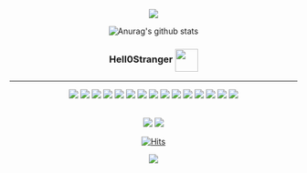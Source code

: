 
<p align="center">
<img src="https://capsule-render.vercel.app/api?&type=waving&color=timeAuto&height=180&section=header&text=Bitda's%20Hub&fontSize=50&animation=fadeIn&fontAlignY=45" />
  </p>


<div>

<div align="center">
  
![Anurag's github stats](https://github-readme-stats.vercel.app/api?username=Hell0Stranger&show_icons=true&theme=vue)


  
  ### Hell0Stranger  <img src="https://media.giphy.com/media/WUlplcMpOCEmTGBtBW/giphy.gif" width="40" align="center">
  
  ---
  

<img src="https://img.shields.io/badge/HTML5-E34F26?style=flat-square&logo=HTML5&logoColor=white"/>
<img src="https://img.shields.io/badge/css3-1572B6?style=flat-square&logo=css3&logoColor=white"/></a>
<img src="https://img.shields.io/badge/Figma-F24E1E?style=flat-square&logo=Figma&logoColor=white"/>
<img src="https://img.shields.io/badge/Javascript-F7DF1E?style=flat-square&logo=javascript&logoColor=white"/></a> 
<img src="https://img.shields.io/badge/OpenJDK-5A45FF?style=flat-square&logo=OpenJDK&logoColor=white"/></a> 
<img src="https://img.shields.io/badge/Spring-6DB33F?style=flat-square&logo=Spring&logoColor=white"/></a>
<img src="https://img.shields.io/badge/Maven-C71A36?style=flat-square&logo=Apache Maven&logoColor=white"/></a>  
<img src="https://img.shields.io/badge/Vue.js-4FC08D?style=flat-square&logo=Vue.js&logoColor=white"/>
<img src="https://img.shields.io/badge/MySQL-4479A1?style=flat-square&logo=MySQL&logoColor=white"/>
<img src="https://img.shields.io/badge/MariaDB-003545?style=flat-square&logo=MariaDB&logoColor=white"/>
<img src="https://img.shields.io/badge/Tomcat-F8DC75?style=flat-square&logo=Apache Tomcat&logoColor=black"/></a>  
<img src="https://img.shields.io/badge/Oracle-F80000?style=flat-square&logo=Oracle&logoColor=white"/></a>
<img src="https://img.shields.io/badge/Amazon aws-232F3E?style=flat-square&logo=Amazon aws&logoColor=white"/></a>
<img src="https://img.shields.io/badge/Firebase-FFCA28?style=flat-square&logo=firebase&logoColor=white"/> 
<img src="https://img.shields.io/badge/Git-F05032?style=flat-square&logo=Git&logoColor=white"/></a><br>
 
 
  <br>
  
  <a href="https://hell0stranger.github.io"><img src="https://img.shields.io/badge/HelloStranger.log-3DDC84?style=flat-square&logo=Velog&logoColor=white"/></a>
   <a href="https://github.com/Z-P0P/ZPOP"><img src="https://img.shields.io/badge/Github Projects-000000?style=flat-square&logo=github&logoColor=white"/></a> 

    

 [![Hits](https://hits.seeyoufarm.com/api/count/incr/badge.svg?url=https%3A%2F%2Fgithub.com%2FHell0Stranger&count_bg=%23DDF5CB&title_bg=%2397C68D&icon=github.svg&icon_color=%23FFFFFF&title=hits&edge_flat=false)](https://hits.seeyoufarm.com)
</div>


<p align="center">
<img src="https://capsule-render.vercel.app/api?type=waving&color=auto&height=100&section=footer" />
  </p>

